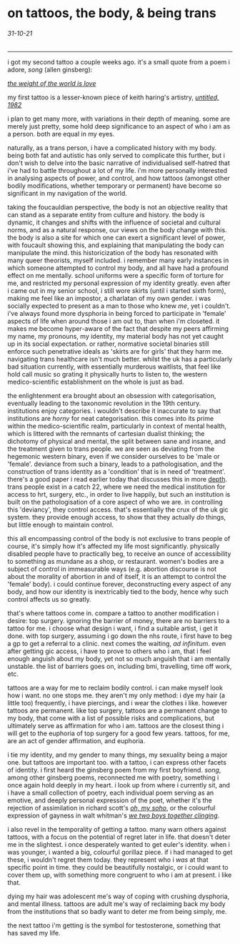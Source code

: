 # on tattoos, the body, & being trans
###### 31-10-21
* * *

i got my second tattoo a couple weeks ago. it's a small quote from a poem i adore, *song* (allen ginsberg):

[*the weight of the world is love*](https://allpoetry.com/poem/8495137-Song-by-Allen-Ginsberg)

my first tattoo is a lesser-known piece of keith haring's artistry, [*untitled, 1982*](https://img.kingandmcgaw.com/imagecache/4/3/bmwcm-5.0_fid-880229_fwcm-1.6_ihcm-50.0_iwcm-50.0_lmwcm-5.0_maxdim-1000_mc-ffffff_rmwcm-5.0_si-435811.jpg_tmwcm-5.0.jpg)

i plan to get many more, with variations in their depth of meaning. some are merely just pretty, some hold deep significance to an aspect of who i am as a person. both are equal in my eyes.  

naturally, as a trans person, i have a complicated history with my body. being both fat and autistic has only served to complicate this further, but i don't wish to delve into the basic narrative of individualised self-hatred that i've had to battle throughout a lot of my life. i'm more personally interested in analysing aspects of power, and control, and how tattoos (amongst other bodily modifications, whether temporary or permanent) have become so significant in my navigation of the world.

taking the foucauldian perspective, the body is not an objective reality that can stand as a separate entity from culture and history. the body is dynamic, it changes and shifts with the influence of societal and cultural norms, and as a natural response, our views on the body change with this. the body is also a site for which one can exert a significant level of power, with foucault showing this, and explaining that manipulating the body can manipulate the mind. this historicization of the body has resonated with many queer theorists, myself included. i remember many early instances in which someone attempted to control my body, and all have had a profound effect on me mentally. school uniforms were a specific form of torture for me, and restricted my personal expression of my identity greatly. even after i came out in my senior school, i still wore skirts (until i started sixth form), making me feel like an impostor, a charlatan of my own gender. i was socially expected to present as a man to those who knew *me*, yet i couldn't. i've always found more dysphoria in being forced to participate in 'female' aspects of life when around those i am out to, than when i'm closeted. it makes me become hyper-aware of the fact that despite my peers affirming my name, my pronouns, my identity, my material body has not yet caught up in its social expectation. or rather, normative societal binaries still enforce such penetrative ideals as 'skirts are for girls' that they harm me. navigating trans healthcare isn't much better. whilst the uk has a particularly bad situation currently, with essentially murderous waitlists, that feel like hold call music so grating it physically hurts to listen to, the western medico-scientific establishment on the whole is just as bad. 

the enlightenment era brought about an obsession with categorisation, eventually leading to the taxonomic revolution in the 19th century. institutions enjoy categories. i wouldn't describe it inaccurate to say that institutions are *horny* for neat categorisation. this comes into its prime within the medico-scientific realm, particularly in context of mental health, which is littered with the remnants of cartesian dualist thinking; the dichotomy of physical and mental, the split between sane and insane, and the treatment given to trans people. we are seen as deviating from the hegemonic western binary, even if we consider ourselves to be 'male or 'female'. deviance from such a binary, leads to a pathologisation, and the construction of trans identity as a 'condition' that is in need of 'treatment'. there's a good paper i read earlier today that discusses this in more [depth](https://etd.ohiolink.edu/apexprod/rws_etd/send_file/send?accession=osu1339452660&disposition=inline/). trans people exist in a catch 22, where we need the medical institution for access to hrt, surgery, etc., in order to live happily, but such an institution is built on the pathologisation of a core aspect of who we are. in controlling this 'deviancy', they control access. that's essentially the crux of the uk gic system. they provide enough access, to show that they actually *do* things, but little enough to maintain control. 

this all encompassing control of the body is not exclusive to trans people of course, it's simply how it's affected my life most significantly. physically disabled people have to practically beg, to receive an ounce of accessibility to something as mundane as a shop, or restaurant. women's bodies are a subject of control in immeasurable ways (e.g. abortion discourse is not about the morality of abortion in and of itself, it is an attempt to control the 'female' body). i could continue forever, deconstructing every aspect of any body, and how our identity is inextricably tied to the body, hence why such control affects us so greatly. 

that's where tattoos come in. compare a tattoo to another modification i desire: top surgery. ignoring the barrier of money, there are no barriers to a tattoo for me. i choose what design i want, i find a suitable artist, i get it done. with top surgery, assuming i go down the nhs route, i first have to beg a gp to get a referral to a clinic. next comes the waiting, *ad infinitum*. even after getting gic access, i have to prove to others who i am, that i feel enough anguish about my body, yet not so much anguish that i am mentally unstable. the list of barriers goes on, including bmi, travelling, time off work, etc. 

tattoos are a way for me to reclaim bodily control. i can make myself look how i want. no one stops me. they aren't my only method: i dye my hair (a little too) frequently, i have piercings, and i wear the clothes i like. however tattoos are permanent. like top surgery, tattoos are a permanent change to my body, that come with a list of possible risks and complications, but ultimately serve as affirmation for who i am. tattoos are the closest thing i will get to the euphoria of top surgery for a good few years. tattoos, for me, are an act of gender affirmation, and euphoria. 

i tie my identity, and my gender to many things, my sexuality being a major one. but tattoos are important too. with a tattoo, i can express other facets of identity. i first heard the ginsberg poem from my first boyfriend. *song*, among other ginsberg poems, reconnected me with poetry, something i once again hold deeply in my heart. i look up from where i currently sit, and i have a small collection of poetry, each individual poem serving as an emotive, and deeply personal expression of the poet, whether it's the rejection of assimilation in richard scott's [*oh, my soho*](https://youtu.be/B7oWTubGC1w), or the colourful expression of gayness in walt whitman's [*we two boys together clinging*](https://www.poetry.com/poem/38239). 

i also revel in the temporality of getting a tattoo. many warn others against tattoos, with a focus on the potential of regret later in life. that doesn't deter me in the slightest. i once desperately wanted to get euler's identity. when i was younger, i wanted a big, colourful gorillaz piece. if i had managed to get these, i wouldn't regret them today. they represent who i *was* at that specific point in time. they could be beautifully nostalgic, or i could want to cover them up, with something more congruent to who i am at present. i like that.

dying my hair was adolescent me's way of coping with crushing dysphoria, and mental illness. tattoos are adult me's way of reclaiming back my body from the institutions that so badly want to deter me from being simply, me. 

the next tattoo i'm getting is the symbol for testosterone, something that has saved my life. 